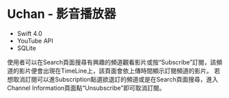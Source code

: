 # Uchan - 影音播放器
- Swift 4.0
- YouTube API
- SQLite

使用者可以在Search頁面搜尋有興趣的頻道觀看影片或按“Subscribe”訂閱，該頻道的影片便會出現在TimeLine上，該頁面會依上傳時間顯示訂閱頻道的影片。
若想取消訂閱可以進Subscription點選欲退訂的頻道或是在Search頁面搜尋，進入Channel Information頁面點“Unsubscribe”即可取消訂閱。
